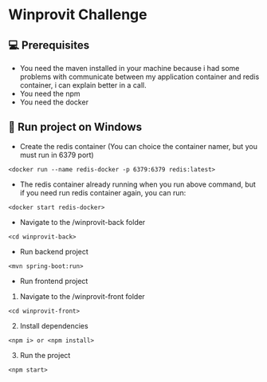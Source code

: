 # Winprovit Challenge

## 💻 Prerequisites

* You need the maven installed in your machine because i had some problems with communicate between my application container and redis container, i can explain better in a call.
* You need the npm
* You need the docker

## 🚀 Run project on Windows

* Create the redis container (You can choice the container namer, but you must run in 6379 port)
```
<docker run --name redis-docker -p 6379:6379 redis:latest>
```

* The redis container already running when you run above command, but if you need run redis container again, you can run:
```
<docker start redis-docker>
```

* Navigate to the /winprovit-back folder
```
<cd winprovit-back>
```

* Run backend project
```
<mvn spring-boot:run>
```

* Run frontend project
1. Navigate to the /winprovit-front folder
```
<cd winprovit-front>
```
2. Install dependencies
```
<npm i> or <npm install>
```
3. Run the project
```
<npm start>
```
